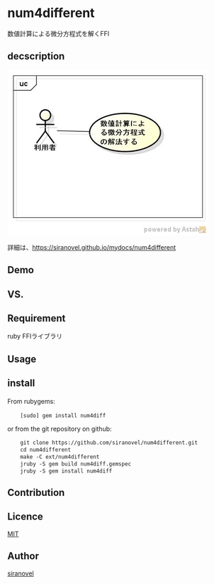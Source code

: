 num4different
=============
数値計算による微分方程式を解くFFI

## decscription ##
![num4diff](images/ucNumDiff.jpg)

詳細は、https://siranovel.github.io/mydocs/num4different  

## Demo ##

## VS. ##

## Requirement ##
ruby FFIライブラリ

## Usage ##

## install ##

From rubygems:　　
~~~
    [sudo] gem install num4diff
~~~
or from the git repository on github:  
~~~
    git clone https://github.com/siranovel/num4different.git  
    cd num4different  
    make -C ext/num4different
    jruby -S gem build num4diff.gemspec
    jruby -S gem install num4diff
~~~

## Contribution ##

## Licence ##
[MIT](LICENSE)

## Author ##

[siranovel](https://github.com/siranovel)
